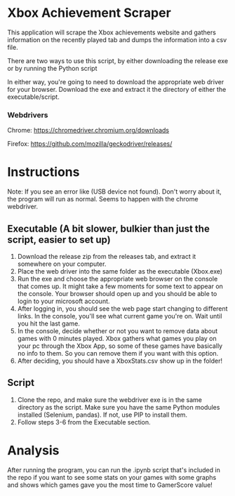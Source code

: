 # Xbox Achievement Scraper
This application will scrape the Xbox achievements website and gathers information on the recently played tab and dumps the information into a csv file.

There are two ways to use this script, by either downloading the release exe or by running the Python script

In either way, you're going to need to download the appropriate web driver for your browser. Download the exe and extract it the directory of either the executable/script.

### Webdrivers
Chrome: https://chromedriver.chromium.org/downloads

Firefox: https://github.com/mozilla/geckodriver/releases/
# Instructions
Note: If you see an error like (USB device not found). Don't worry about it, the program will run as normal. Seems to happen with the chrome webdriver.
## Executable (A bit slower, bulkier than just the script, easier to set up)
<ol>
<li> Download the release zip from the releases tab, and extract it somewhere on your computer.
<li> Place the web driver into the same folder as the executable (Xbox.exe)
<li> Run the exe and choose the appropriate web browser on the console that comes up. It might take a few moments for some text to appear on the console. Your browser should open up and you should be able to login to your microsoft account.
<li> After logging in, you should see the web page start changing to different links. In the console, you'll see what current game you're on. Wait until you hit the last game. 
<li>  In the console, decide whether or not you want to remove data about games with 0 minutes played. Xbox gathers what games you play on your pc through the Xbox App, so some of these games have basically no info to them. So you can remove them if you want with this option.
<li> After deciding, you should have a XboxStats.csv show up in the folder! 
</ol>

## Script
<ol>
<li> Clone the repo, and make sure the webdriver exe is in the same directory as the script. Make sure you have the same Python modules installed (Selenium, pandas). If not, use PIP to install them.
<li> Follow steps 3-6 from the Executable section.
</ol>

# Analysis
After running the program, you can run the .ipynb script that's included in the repo if you want to see some stats on your games with some 
graphs and shows which games gave you the most time to GamerScore value!